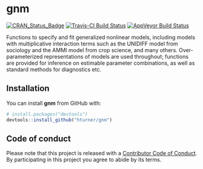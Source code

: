 
<!-- README.md is generated from README.Rmd. Please edit that file -->

# gnm

[![CRAN\_Status\_Badge](http://www.r-pkg.org/badges/version/gnm)](https://cran.r-project.org/package=gnm)
[![Travis-CI Build
Status](https://travis-ci.org/hturner/gnm.svg?branch=master)](https://travis-ci.org/hturner/gnm)
[![AppVeyor Build
Status](https://ci.appveyor.com/api/projects/status/github/hturner/gnm?branch=master&svg=true)](https://ci.appveyor.com/project/hturner/gnm)

Functions to specify and fit generalized nonlinear models, including
models with multiplicative interaction terms such as the UNIDIFF model
from sociology and the AMMI model from crop science, and many others.
Over-parameterized representations of models are used throughout;
functions are provided for inference on estimable parameter
combinations, as well as standard methods for diagnostics etc.

## Installation

You can install **gnm** from GitHub with:

``` r
# install.packages("devtools")
devtools::install_github("hturner/gnm")
```

## Code of conduct

Please note that this project is released with a [Contributor Code of
Conduct](https://github.com/hturner/gnm/blob/master/CONDUCT.md). By
participating in this project you agree to abide by its terms.
